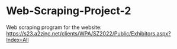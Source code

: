 # Web-Scraping-Project-2
Web scraping program for the website: https://s23.a2zinc.net/clients/WPA/SZ2022/Public/Exhibitors.aspx?Index=All
